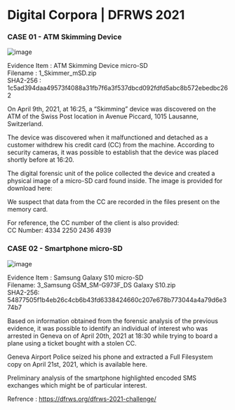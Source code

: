 # Digital Corpora | DFRWS 2021
### CASE 01 - ATM Skimming Device

![image](https://user-images.githubusercontent.com/99384019/229348961-116bf320-c4da-40a8-99c0-f1a8422358d4.png)

Evidence Item : ATM Skimming Device micro-SD <br>
Filename : 1_Skimmer_mSD.zip <br>
SHA2-256 : 1c5ad394daa49573f4088a31fb7f6a3f537dbcd092fdfd5abc8b572ebedbc262 <br>


On April 9th, 2021, at 16:25, a “Skimming” device was discovered on the ATM of the Swiss Post location in Avenue Piccard, 1015 Lausanne, Switzerland. 

The device was discovered when it malfunctioned and detached as a customer withdrew his credit card (CC) from the machine. According to security cameras, it was possible to establish that the device was placed shortly before at 16:20. 

The digital forensic unit of the police collected the device and created a physical image of a micro-SD card found inside.  The image is provided for download here: 


We suspect that data from the CC are recorded in the files present on the memory card. 

For reference, the CC number of the client is also provided: <br>
CC Number: 4334 2250 2436 4939


### CASE 02 - Smartphone micro-SD

![image](https://ss7.vzw.com/is/image/verizondsc/insert_card_tray-2)

Evidence Item : Samsung Galaxy S10 micro-SD <br>
Filename: 3_Samsung GSM_SM-G973F_DS Galaxy S10.zip <br>
SHA2-256: 54877505f1b4eb26c4cb6b43fd6338424660c207e678b773044a4a79d6e374b7 <br>

Based on information obtained from the forensic analysis of the previous evidence, it was possible to identify an individual of interest who was arrested in Geneva on of April 20th, 2021 at 18:30 while trying to board a plane using a ticket bought with a stolen CC. 

Geneva Airport Police seized his phone and extracted a Full Filesystem copy on April 21st, 2021, which is available here. 

Preliminary analysis of the smartphone highlighted encoded SMS exchanges which might be of particular interest. 



Refrence : https://dfrws.org/dfrws-2021-challenge/
